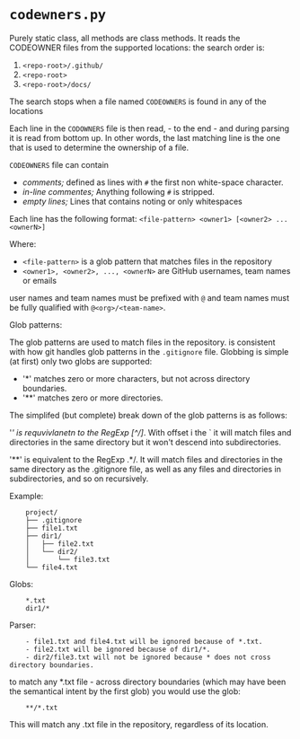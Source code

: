 # `codewners.py`


Purely static class, all methods are class methods.
It reads the CODEOWNER files from the supported locations: the search order is:
    
1. `<repo-root>/.github/`
2. `<repo-root>`
3. `<repo-root>/docs/`
    
The search stops when a file named `CODEOWNERS` is found in any of the locations

Each line in the `CODOWNERS` file is then read, - to the end - and during parsing it is read from bottom up. 
In other words, the last matching line is the one that is used to determine the ownership of a file.

`CODEOWNERS` file can contain 
  - _comments;_ defined as lines with `#` the first non white-space character.
  - _in-line commentes;_ Anything following `#` is stripped.
  - _empty lines;_ Lines that contains noting or only whitespaces

Each line has the following format:
`<file-pattern> <owner1> [<owner2> ... <ownerN>]`

Where:
  - `<file-pattern>` is a glob pattern that matches files in the repository
  - `<owner1>, <owner2>, ..., <ownerN>` are GitHub usernames, team names or emails 

user names and team names must be prefixed with `@` and team names must be fully qualified with `@<org>/<team-name>`.

Glob patterns:

The glob patterns are used to match files in the repository. is consistent with how git handles glob patterns in 
the `.gitignore` file. Globbing is simple (at first) only two globs are supported:

  - '*'  matches zero or more characters, but not across directory boundaries.
  - '**' matches zero or more directories.

The simplifed (but complete)  break down of the glob patterns is as follows:

'*' is requvivlanetn to the RegExp [^/]*. With offset i the `<repo-root> it will match files and directories in the same directory but it won't descend into subdirectories.

'**' is equivalent to the RegExp .*\/. It will match files and directories in the same directory as the .gitignore file, as well as any files and directories in subdirectories, and so on recursively.
    
    
Example:
```
    project/
    ├── .gitignore
    ├── file1.txt
    ├── dir1/
    │   ├── file2.txt
    │   └── dir2/
    │       └── file3.txt
    └── file4.txt
```

Globs:
```
    *.txt
    dir1/*
````

Parser:
```
    - file1.txt and file4.txt will be ignored because of *.txt.
    - file2.txt will be ignored because of dir1/*.
    - dir2/file3.txt will not be ignored because * does not cross directory boundaries.
````

to match any *.txt file - across directory boundaries (which may have been the semantical intent by the first glob) 
you would use the glob:

```    
    **/*.txt
```    
This will match any .txt file in the repository, regardless of its location.
